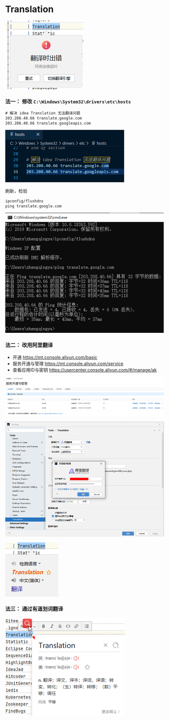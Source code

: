 # Translation

![img.png](images/idea-plugin-translation-01.png)

### 法一： 修改 `C:\Windows\System32\drivers\etc\hosts`

```shell
# 解决 idea Translation 无法翻译问题
203.208.40.66 translate.google.com
203.208.40.66 translate.googleapis.com
```

![img.png](images/idea-plugin-translation-02.png)

刷新，检验

```shell
ipconfig/flushdns
ping translate.google.com
```

![img.png](images/idea-plugin-translation-03.png)

### 法二： 改用阿里翻译

- 开通  https://mt.console.aliyun.com/basic
- 服务开通与管理  https://mt.console.aliyun.com/service
- 查看应用ID与密钥  https://usercenter.console.aliyun.com/#/manage/ak

![img.png](images/idea-plugin-translation-04.png)

![img.png](images/idea-plugin-translation-05.png)

![img.png](images/idea-plugin-translation-06.png)

### 法三： 通过有道划词翻译

![img.png](images/idea-plugin-translation-07.png)

